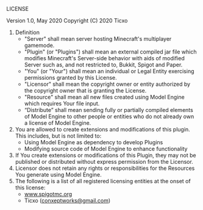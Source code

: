 LICENSE

Version 1.0, May 2020
Copyright (C) 2020 Ticxo

1. Definition
    * "Server" shall mean server hosting Minecraft's multiplayer gamemode.
    * "Plugin" (or "Plugins") shall mean an external compiled jar file which modifies Minecraft's Server-side behavior with aids of modified Server such as, and not restricted to, Bukkit, Spigot and Paper.
    * "You" (or "Your") shall mean an individual or Legal Entity exercising permissions granted by this License.
    * "Licensor" shall mean the copyright owner or entity authorized by the copyright owner that is granting the License.
    * "Resource" shall mean all new files created using Model Engine which requires Your file input.
    * “Distribute” shall mean sending fully or partially compiled elements of Model Engine to other people or entities who do not already own a license of Model Engine.
2. You are allowed to create extensions and modifications of this plugin. This includes, but is not limited to:
    * Using Model Engine as dependency to develop Plugins
    * Modifying source code of Model Engine to enhance functionality
3. If You create extensions or modifications of this Plugin, they may not be published or distributed without express permission from the Licensor.
4. Licensor does not retain any rights or responsibilities for the Resources You generate using Model Engine.
5. The following is a list of all registered licensing entities at the onset of this license:
    * www.spigotmc.org
    * Ticxo (conxeptworks@gmail.com)
